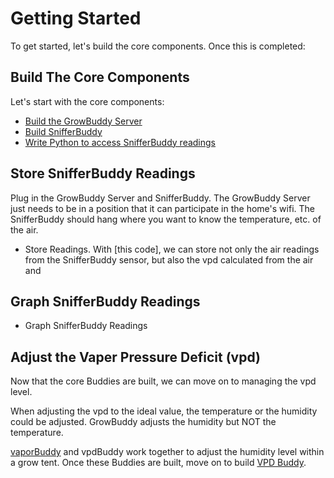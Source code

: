 # Getting Started
To get started, let's build the core components.  Once this is completed:

## Build The Core Components
Let's start with the core components:
- [Build the GrowBuddy Server](growbuddyServer.md)
- [Build SnifferBuddy](snifferbuddy_page)
- [Write Python to access SnifferBuddy readings](examples)
## Store SnifferBuddy Readings
Plug in the GrowBuddy Server and SnifferBuddy.  The GrowBuddy Server just needs to be in a position that it can participate in the home's wifi.  The SnifferBuddy should hang where you want to know the temperature, etc. of the air.
- Store Readings.  With [this code], we can store not only the air readings from the SnifferBuddy sensor, but also the vpd calculated from the air and
## Graph SnifferBuddy Readings
- Graph SnifferBuddy Readings
## Adjust the Vaper Pressure Deficit (vpd)
Now that the core Buddies are built, we can move on to managing the vpd level.

When adjusting the vpd to the ideal value, the temperature or the humidity could be adjusted.  GrowBuddy adjusts the humidity but NOT the temperature.

[vaporBuddy](vaporbuddy) and vpdBuddy work together to adjust the humidity level within  a grow tent.
Once these Buddies are built, move on to build [VPD Buddy](vpdbuddy).